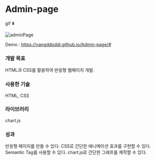 # Admin-page

gif ⬇️

![adminPage](https://user-images.githubusercontent.com/97802103/166091891-aa20d23a-1ed0-46b5-99e3-212369a173f0.gif)

Demo : https://yangddoddi.github.io/Admin-page/#

### 개발 목표

HTML과 CSS를 활용하여 반응형 웹페이지 개발.


### 사용한 기술

HTML, CSS

### 라이브러리

chart.js

### 성과

반응형 페이지를 만들 수 있다.
CSS로 간단한 애니메이션 효과를 구현할 수 있다.
Semantic Tag를 사용할 수 있다.
chart.js로 간단한 그래프를 제작할 수 있다.
